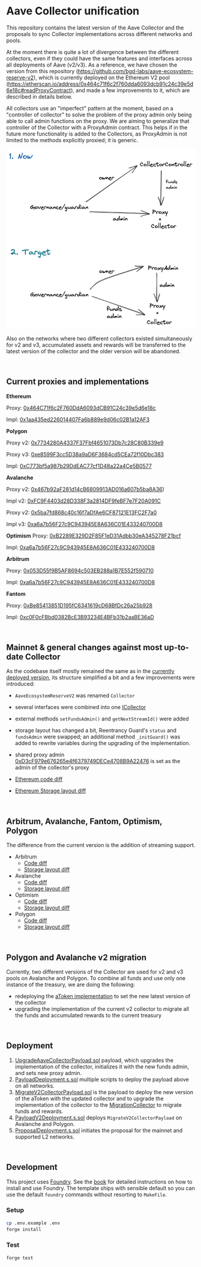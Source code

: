 # Aave Collector unification

This repository contains the latest version of the Aave Collector and the proposals to sync Collector implementations across different networks and pools.

At the moment there is quite a lot of divergence between the different collectors, even if they could have the same features and interfaces across all deployments of Aave (v2/v3). As a reference, we have chosen the version from this repository (https://github.com/bgd-labs/aave-ecosystem-reserve-v2), which is currently deployed on the Ethereum V2 pool (https://etherscan.io/address/0x464c71f6c2f760dda6093dcb91c24c39e5d6e18c#readProxyContract), and made a few improvements to it, which are described in details below.

All collectors use an "imperfect" pattern at the moment, based on a "controller of collector" to solve the problem of the proxy admin only being able to call admin functions on the proxy. We are aiming to generalize that controller of the Collector with a ProxyAdmin contract. This helps if in the future more functionality is added to the Collectors, as ProxyAdmin is not limited to the methods explicitly proxied; it is generic.

![collector-permissions-overview](./collector-admin.png)

Also on the networks where two different collectors existed simultaneously for v2 and v3, accumulated assets and rewards will be transferred to the latest version of the collector and the older version will be abandoned.

<br>

## Current proxies and implementations

**Ethereum**

Proxy: [0x464C71f6c2F760DdA6093dCB91C24c39e5d6e18c](https://etherscan.io/address/0x464c71f6c2f760dda6093dcb91c24c39e5d6e18c)

Impl: [0x1aa435ed226014407Fa6b889e9d06c02B1a12AF3](https://etherscan.io/address/0x1aa435ed226014407fa6b889e9d06c02b1a12af3)

**Polygon**

Proxy v2: [0x7734280A4337F37Fbf4651073Db7c28C80B339e9](https://polygonscan.com/address/0x7734280a4337f37fbf4651073db7c28c80b339e9)

Proxy v3: [0xe8599F3cc5D38a9aD6F3684cd5CEa72f10Dbc383](https://polygonscan.com/address/0xe8599f3cc5d38a9ad6f3684cd5cea72f10dbc383)

Impl: [0xC773bf5a987b29DdEAC77cf1D48a22a4Ce5B0577](https://polygonscan.com/address/0xc773bf5a987b29ddeac77cf1d48a22a4ce5b0577)

**Avalanche**

Proxy v2: [0x467b92aF281d14cB6809913AD016a607b5ba8A36](https://snowtrace.io/address/0x467b92aF281d14cB6809913AD016a607b5ba8A3))

Impl v2: [0xFC9F4403d28D338F3a2814DF9feBF7e7F20A091C](https://snowtrace.io/address/0xfc9f4403d28d338f3a2814df9febf7e7f20a091c)

Proxy v2: [0x5ba7fd868c40c16f7aDfAe6CF87121E13FC2F7a0](https://snowtrace.io/address/0x5ba7fd868c40c16f7adfae6cf87121e13fc2f7a0)

Impl v3: [0xa6a7b56F27c9C943945E8A636C01E433240700D8](https://snowtrace.io/address/0xa6a7b56f27c9c943945e8a636c01e433240700d8)

**Optimism**
Proxy: [0xB2289E329D2F85F1eD31Adbb30eA345278F21bcf](https://optimistic.etherscan.io/address/0xb2289e329d2f85f1ed31adbb30ea345278f21bcf)

Impl: [0xa6a7b56F27c9C943945E8A636C01E433240700D8](https://optimistic.etherscan.io/address/0xa6a7b56f27c9c943945e8a636c01e433240700d8)

**Arbitrum**

Proxy: [0x053D55f9B5AF8694c503EB288a1B7E552f590710](https://arbiscan.io/address/0x053d55f9b5af8694c503eb288a1b7e552f590710)

Impl: [0xa6a7b56F27c9C943945E8A636C01E433240700D8](https://arbiscan.io/address/0xa6a7b56f27c9c943945e8a636c01e433240700d8)

**Fantom**

Proxy: [0xBe85413851D195fC6341619cD68BfDc26a25b928](https://ftmscan.com/address/0xbe85413851d195fc6341619cd68bfdc26a25b928)

Impl: [0xc0F0cFBbd0382BcE3B93234E4BFb31b2aaBE36aD](https://ftmscan.com/address/0xc0f0cfbbd0382bce3b93234e4bfb31b2aabe36ad)

<br>

## Mainnet & general changes against most up-to-date Collector

As the codebase itself mostly remained the same as in the [currently deployed version](https://github.com/bgd-labs/aave-ecosystem-reserve-v2), its structure simplified a bit and a few improvements were introduced:

- `AaveEcosystemReserveV2` was renamed `Collector`
- several interfaces were combined into one [ICollector](./src/interfaces/ICollector.sol)
- external methods `setFundsAdmin()` and `getNextStreamId()` were added
- storage layout has changed a bit, Reentrancy Guard's `status` and `fundsAdmin` were swapped; an additional method `_initGuard()` was added to rewrite variables during the upgrading of the implementation.
- shared proxy admin [0xD3cF979e676265e4f6379749DECe4708B9A22476](https://etherscan.io/address/0xd3cf979e676265e4f6379749dece4708b9a22476) is set as the admin of the collector's proxy

- [Ethereum code diff](./diffs/mainnet.md)
- [Ethereum Storage layout diff](./diffs/mainnet_layout_diff.md)

<br>

## Arbitrum, Avalanche, Fantom, Optimism, Polygon

The difference from the current version is the addition of streaming support.

- Arbitrum
  - [Code diff](./diffs/arbitrum.md) 
  - [Storage layout diff]()
- Avalanche
  - [Code diff](./diffs/avalanche.md)
  - [Storage layout diff]()
- Optimism
  - [Code diff](./diffs/optimism.md)
  - [Storage layout diff]()
- Polygon
  - [Code diff](./diffs/polygon.md)
  - [Storage layout diff]()

<br>

## Polygon and Avalanche v2 migration

Currently, two different versions of the Collector are used for v2 and v3 pools on Avalanche and Polygon. To combine all funds and use only one instance of the treasury, we are doing the following:

- redeploying the [aToken implementation](https://github.com/bgd-labs/protocol-v2/pull/7/files#diff-970614e9a203f546ac36da22a98f737e5ed418e6554597ddd8286ae4b474b21d) to set the new latest version of the collector
- upgrading the implementation of the current v2 collector to migrate all the funds and accumulated rewards to the current treasury

<br>

## Deployment

1. [UpgradeAaveCollectorPayload.sol](./src/contracts/payloads/UpgradeAaveCollectorPayload.sol) payload, which upgrades the implementation of the collector, initializes it with the new funds admin, and sets new proxy admin.
2. [PayloadDeployment.s.sol](./scripts/PayloadDeployment.s.sol) multiple scripts to deploy the payload above on all networks.
3. [MigrateV2CollectorPayload.sol](./src/contracts/payloads/MigrateV2CollectorPayload.sol) is the payload to deploy the new version of the aToken with the updated collector and to upgrade the implementation of the collector to the [MigrationCollector](./src/contracts/payloads/AaveMigrationCollector.sol) to migrate funds and rewards.
4. [PayloadV2Deployment.s.sol](./scripts/PayloadV2Deployment.s.sol) deploys `MigrateV2CollectorPayload` on Avalanche and Polygon.
5. [ProposalDeployment.s.sol](./scripts/ProposalDeployment.s.sol) initiates the proposal for the mainnet and supported L2 networks.

<br>

## Development

This project uses [Foundry](https://getfoundry.sh). See the [book](https://book.getfoundry.sh/getting-started/installation.html) for detailed instructions on how to install and use Foundry.
The template ships with sensible default so you can use the default `foundry` commands without resorting to `MakeFile`.

### Setup

```sh
cp .env.example .env
forge install
```

### Test

```sh
forge test
```
